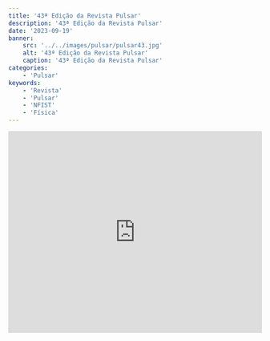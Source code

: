 ```yaml
---
title: '43ª Edição da Revista Pulsar'
description: '43ª Edição da Revista Pulsar'
date: '2023-09-19'
banner:
    src: '../../images/pulsar/pulsar43.jpg'
    alt: '43ª Edição da Revista Pulsar'
    caption: '43ª Edição da Revista Pulsar'
categories:
    - 'Pulsar'
keywords:
    - 'Revista'
    - 'Pulsar'
    - 'NFIST'
    - 'Física'
---
```


<iframe allowfullscreen="" scrolling="no" class="fp-iframe" style="border: 1px solid lightgray; width: 100%; height: 400px;" src="https://heyzine.com/flip-book/b94f0ee492.html"></iframe>
